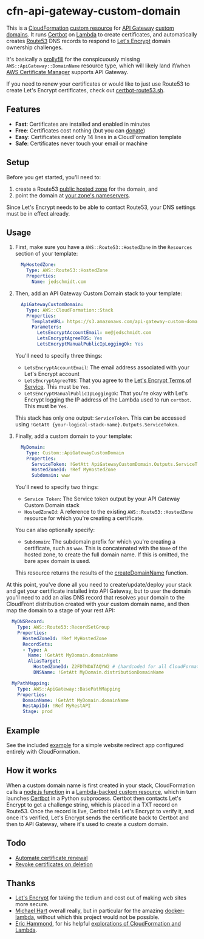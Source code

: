 # cfn-api-gateway-custom-domain

This is a [CloudFormation][] [custom resource][] for [API Gateway][] [custom domains][]. It runs [Certbot][] on [Lambda][] to create certificates, and automatically creates [Route53][] DNS records to respond to [Let's Encrypt][] domain ownership challenges.

It's basically a [prollyfill][] for the conspicuously missing `AWS::ApiGateway::DomainName` resource type, which will likely land if/when [AWS Certificate Manager][] supports API Gateway.

If you need to renew your certificates or would like to just use Route53 to create Let's Encrypt certificates, check out [certbot-route53.sh][].

Features
--------

- **Fast**: Certificates are installed and enabled in minutes
- **Free**: Certificates cost nothing (but you can [donate][])
- **Easy**: Certificates need only 14 lines in a CloudFormation template
- **Safe**: Certificates never touch your email or machine

Setup
-----

Before you get started, you'll need to:

1. create a Route53 [public hosted zone][] for the domain, and
2. point the domain at [your zone's nameservers][].

Since Let's Encrypt needs to be able to contact Route53, your DNS settings must be in effect already.

Usage
-----

1. First, make sure you have a `AWS::Route53::HostedZone` in the `Resources` section of your template:

    ```yaml
      MyHostedZone:
        Type: AWS::Route53::HostedZone
        Properties:
          Name: jedschmidt.com
    ```

2. Then, add an API Gateway Custom Domain stack to your template:

    ```yaml
      ApiGatewayCustomDomain:
        Type: AWS::CloudFormation::Stack
        Properties:
          TemplateURL: https://s3.amazonaws.com/api-gateway-custom-domain/stack.template
          Parameters:
            LetsEncryptAccountEmail: me@jedschmidt.com
            LetsEncryptAgreeTOS: Yes
            LetsEncryptManualPublicIpLoggingOk: Yes
    ```

    You'll need to specify three things:

    - `LetsEncryptAccountEmail`: The email address associated with your Let's Encrypt account
    - `LetsEncryptAgreeTOS`: That you agree to the [Let's Encrypt Terms of Service][]. This must be `Yes`.
    - `LetsEncryptManualPublicIpLoggingOk`: That you're okay with Let's Encrypt logging the IP address of the Lambda used to run `certbot`. This must be `Yes`.

    This stack has only one output: `ServiceToken`. This can be accessed using `!GetAtt {your-logical-stack-name}.Outputs.ServiceToken`.

3. Finally, add a custom domain to your template:

    ```yaml
      MyDomain:
        Type: Custom::ApiGatewayCustomDomain
        Properties:
          ServiceToken: !GetAtt ApiGatewayCustomDomain.Outputs.ServiceToken
          HostedZoneId: !Ref MyHostedZone
          Subdomain: www
    ```

    You'll need to specify two things:

    - `Service Token`: The Service token output by your API Gateway Custom Domain stack
    - `HostedZoneId`: A reference to the existing `AWS::Route53::HostedZone` resource for which you're creating a certificate.

    You can also optionally specify:

    - `Subdomain`: The subdomain prefix for which you're creating a certificate, such as `www`. This is concatenated with the `Name` of the hosted zone, to create the full domain name. If this is omitted, the bare apex domain is used.

    This resource returns the results of the [createDomainName][] function.

At this point, you've done all you need to create/update/deploy your stack and get your certificate installed into API Gateway, but to user the domain you'll need to add an alias DNS record that resolves your domain to the CloudFront distribution created with your custom domain name, and then map the domain to a stage of your rest API:

```yaml
  MyDNSRecord:
    Type: AWS::Route53::RecordSetGroup
    Properties:
      HostedZoneId: !Ref MyHostedZone
      RecordSets:
      - Type: A
        Name: !GetAtt MyDomain.domainName
        AliasTarget:
          HostedZoneId: Z2FDTNDATAQYW2 # (hardcoded for all CloudFormation templates)
          DNSName: !GetAtt MyDomain.distributionDomainName

  MyPathMapping:
    Type: AWS::ApiGateway::BasePathMapping
    Properties:
      DomainName: !GetAtt MyDomain.domainName
      RestApiId: !Ref MyRestAPI
      Stage: prod
```

Example
-------

See the included [example][] for a simple website redirect app configured entirely with CloudFormation.

How it works
------------

When a custom domain name is first created in your stack, CloudFormation calls a [node.js function][] in a [Lambda-backed custom resource][], which in turn launches [Certbot][] in a Python subprocess. Certbot then contacts Let's Encrypt to get a challenge string, which is placed in a TXT record on Route53. Once the record is live, Certbot tells Let's Encrypt to verify it, and once it's verified, Let's Encrypt sends the certificate back to Certbot and then to API Gateway, where it's used to create a custom domain.

Todo
----

- [Automate certificate renewal](#1)
- [Revoke certificates on deletion](#2)

Thanks
------

- [Let's Encrypt][] for taking the tedium and cost out of making web sites more secure.
- [Michael Hart][] overall really, but in particular for the amazing [docker-lambda][], without which this project would not be possible.
- [Eric Hammond][], for his helpful [explorations of CloudFormation and Lambda][].

[API Gateway]: https://aws.amazon.com/api-gateway
[Lambda]: https://aws.amazon.com/lambda
[custom domains]: http://docs.aws.amazon.com/apigateway/latest/developerguide/how-to-custom-domains.html
[CloudFormation]: https://aws.amazon.com/cloudformation
[custom resource]: http://docs.aws.amazon.com/AWSCloudFormation/latest/UserGuide/template-custom-resources.html
[Route53]: https://aws.amazon.com/route53
[Let's Encrypt]: https://letsencrypt.org
[Certbot]: https://certbot.eff.org
[certbot-route53.sh]: https://git.io/vylLx
[createDomainName]: http://docs.aws.amazon.com/AWSJavaScriptSDK/latest/AWS/APIGateway.html#createDomainName-property
[public hosted zone]: http://docs.aws.amazon.com/Route53/latest/DeveloperGuide/CreatingHostedZone.html
[your zone's nameservers]: http://docs.aws.amazon.com/Route53/latest/DeveloperGuide/GetInfoAboutHostedZone.html
[example]: https://github.com/jed/cfn-api-gateway-custom-domain/blob/master/example/stack.template
[Lambda-backed custom resource]: http://docs.aws.amazon.com/AWSCloudFormation/latest/UserGuide/template-custom-resources-lambda.html
[node.js function]: https://github.com/jed/cfn-api-gateway-custom-domain/blob/master/index.js
[explorations of CloudFormation and Lambda]: https://alestic.com
[Eric Hammond]: https://alestic.com/about/
[docker-lambda]: https://github.com/lambci/docker-lambda
[Michael Hart]: https://twitter.com/hichaelmart
[Let's Encrypt Terms of Service]: https://gist.github.com/kennwhite/9541c8f37ec2994352c4554ca2afeece
[prollyfill]: https://twitter.com/slexaxton/status/257543702124306432?lang=en
[AWS Certificate Manager]: https://aws.amazon.com/certificate-manager/
[donate]: https://letsencrypt.org/donate/
